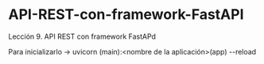 # API-REST-con-framework-FastAPI

Lección 9. API REST con framework FastAPd

Para inicializarlo -> uvicorn <script-name>(main):<nombre de la aplicación>(app) --reload
